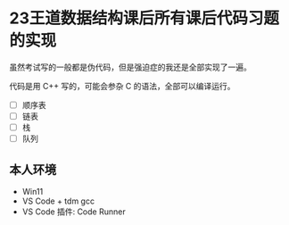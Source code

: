 # 23王道数据结构课后所有课后代码习题的实现

虽然考试写的一般都是伪代码，但是强迫症的我还是全部实现了一遍。

代码是用 C++ 写的，可能会参杂 C 的语法，全部可以编译运行。

- [ ] 顺序表
- [ ] 链表
- [ ] 栈
- [ ] 队列

## 本人环境

- Win11
- VS Code + tdm gcc
- VS Code 插件: Code Runner
 